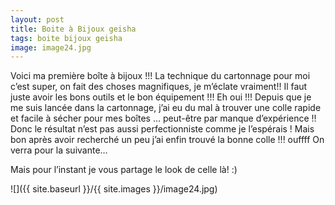 ```yaml
---
layout: post
title: Boite à Bijoux geisha
tags: boite bijoux geisha
image: image24.jpg
---
```

Voici ma première boîte à bijoux !!! La technique du cartonnage pour moi c’est super, on fait des choses magnifiques, je m’éclate vraiment!! Il faut juste avoir les bons outils et le bon équipement !!! Eh oui !!! Depuis que je me suis lancée dans la cartonnage, j’ai eu du mal à trouver une colle rapide et facile à sécher pour mes boîtes … peut-être par manque d’expérience !! Donc le résultat n’est pas aussi perfectionniste comme je l’espérais ! Mais bon après avoir recherché un peu j’ai enfin trouvé la bonne colle !!! ouffff On verra pour la suivante…

Mais pour l’instant je vous partage le look de celle là! :)

![]({{ site.baseurl }}/{{ site.images }}/image24.jpg)